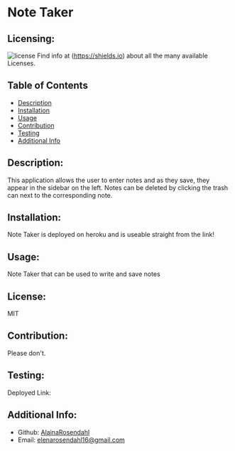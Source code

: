 # Note Taker
  ## Licensing:
  ![license](https://img.shields.io/badge/license-MIT-blue)
  Find info at (https://shields.io) about all the many available Licenses.
  ## Table of Contents 
  - [Description](#description)
  - [Installation](#installation)
  - [Usage](#usage)
  - [Contribution](#contribution)
  - [Testing](#testing)
  - [Additional Info](#additional-info)
  ## Description:
  This application allows the user to enter notes and as they save, they appear in the sidebar on the left. Notes can be deleted by clicking the trash can next to the corresponding note.
  ## Installation:
  Note Taker is deployed on heroku and is useable straight from the link!
  ## Usage:
   Note Taker that can be used to write and save notes
  ## License:
  MIT
  ## Contribution:
  Please don't.
  ## Testing:
  Deployed Link:
  ## Additional Info:
  - Github: [AlainaRosendahl](https://github.com/AlainaRosendahl)
  - Email: elenarosendahl16@gmail.com 